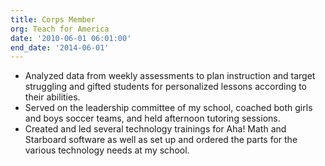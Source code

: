 ```yaml
---
title: Corps Member
org: Teach for America
date: '2010-06-01 06:01:00'
end_date: '2014-06-01'
---
```


* Analyzed data from weekly assessments to plan instruction and target struggling and gifted students for personalized lessons according to their abilities.
* Served on the leadership committee of my school, coached both girls and boys soccer teams, and held afternoon tutoring sessions.
* Created and led several technology trainings for Aha! Math and Starboard software as well as set up and ordered the parts for the various technology needs at my school.
